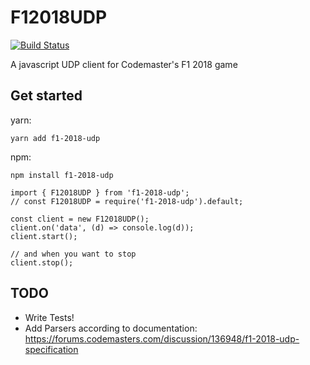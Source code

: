 # F12018UDP

[![Build Status](https://travis-ci.org/irvingswiftj/f1-2018-udp.svg?branch=master)](https://travis-ci.org/irvingswiftj/f1-2018-udp)

A javascript UDP client for Codemaster's F1 2018 game

## Get started

yarn:
```
yarn add f1-2018-udp
```

npm:
```
npm install f1-2018-udp
```

```
import { F12018UDP } from 'f1-2018-udp';
// const F12018UDP = require('f1-2018-udp').default;

const client = new F12018UDP();
client.on('data', (d) => console.log(d));
client.start();

// and when you want to stop
client.stop();
```

## TODO

- Write Tests!
- Add Parsers according to documentation: https://forums.codemasters.com/discussion/136948/f1-2018-udp-specification